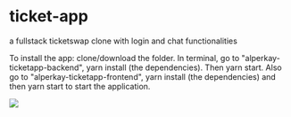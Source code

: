 # ticket-app
a fullstack ticketswap clone with login and chat functionalities

To install the app: clone/download the folder. In terminal, go to "alperkay-ticketapp-backend", yarn install (the dependencies). Then yarn start. Also go to "alperkay-ticketapp-frontend", yarn install (the dependencies) and then yarn start to start the application.

![](https://imgur.com/a/0rBFD6D)
